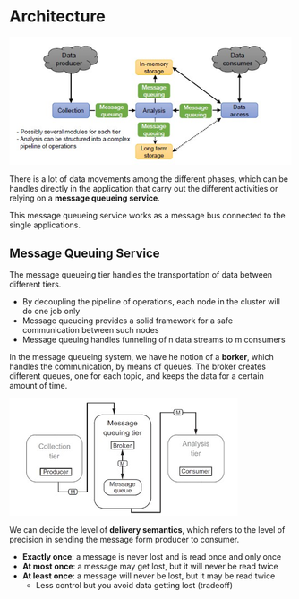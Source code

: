 # Architecture

![](architecture.jpg)

There is a lot of data movements among the different phases, which can be handles directly in the application that carry out the different activities or relying on a **message queueing service**.

This message queueing service works as a message bus connected to the single applications.

## Message Queuing Service

The message queueing tier handles the transportation of data between different tiers.

- By decoupling the pipeline of operations, each node in the cluster will do one job only
- Message queueing provides a solid framework for a safe communication between such nodes
- Message queuing handles funneling of n data streams to m consumers

In the message queueing system, we have he notion of a **borker**, which handles the communication, by means of queues.
The broker creates different queues, one for each topic, and keeps the data for a certain amount of time.

![](broker.jpg)

We can decide the level of **delivery semantics**, which refers to the level of precision in sending the message form producer to consumer.

- **Exactly once**: a message is never lost and is read once and only once 
- **At most once**: a message may get lost, but it will never be read twice
- **At least once**: a message will never be lost, but it may be read twice
    - Less control but you avoid data getting lost (tradeoff)




